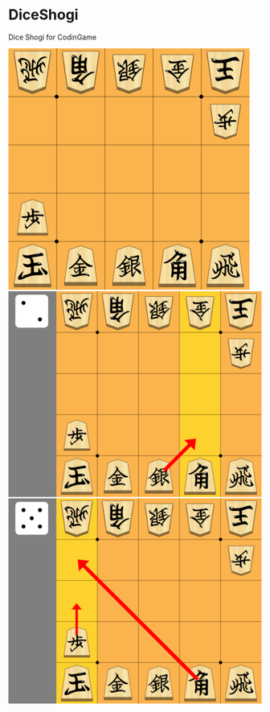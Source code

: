 # DiceShogi
Dice Shogi for CodinGame

![Start Board](src/main/resources/view/assets/board.png)
![Board rolled 2](src/main/resources/view/assets/board2.png)
![Board rolled 5](src/main/resources/view/assets/board5.png)

